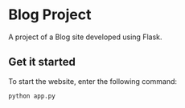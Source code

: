 # Blog Project

A project of a Blog site developed using Flask.

## Get it started 

To start the website, enter the following command:

```sh 
python app.py
```

